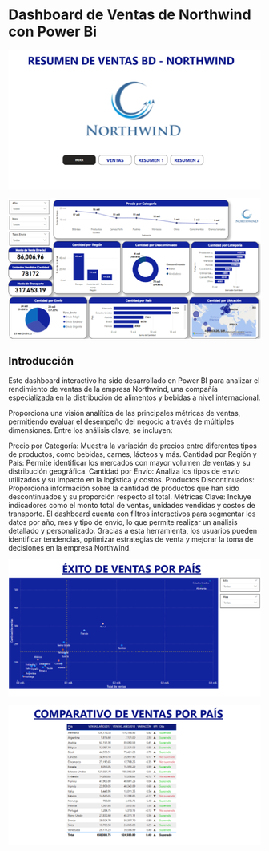 # Dashboard de Ventas de Northwind con Power Bi

![alt text](image.png)

![alt text](image-1.png)

## Introducción

Este dashboard interactivo ha sido desarrollado en Power BI para analizar el rendimiento de ventas de la empresa Northwind, una compañía especializada en la distribución de alimentos y bebidas a nivel internacional.

Proporciona una visión analítica de las principales métricas de ventas, permitiendo evaluar el desempeño del negocio a través de múltiples dimensiones. Entre los análisis clave, se incluyen:

Precio por Categoría: Muestra la variación de precios entre diferentes tipos de productos, como bebidas, carnes, lácteos y más.
Cantidad por Región y País: Permite identificar los mercados con mayor volumen de ventas y su distribución geográfica.
Cantidad por Envío: Analiza los tipos de envío utilizados y su impacto en la logística y costos.
Productos Discontinuados: Proporciona información sobre la cantidad de productos que han sido descontinuados y su proporción respecto al total.
Métricas Clave: Incluye indicadores como el monto total de ventas, unidades vendidas y costos de transporte.
El dashboard cuenta con filtros interactivos para segmentar los datos por año, mes y tipo de envío, lo que permite realizar un análisis detallado y personalizado. Gracias a esta herramienta, los usuarios pueden identificar tendencias, optimizar estrategias de venta y mejorar la toma de decisiones en la empresa Northwind.

![alt text](image-2.png)

![alt text](image-3.png)


